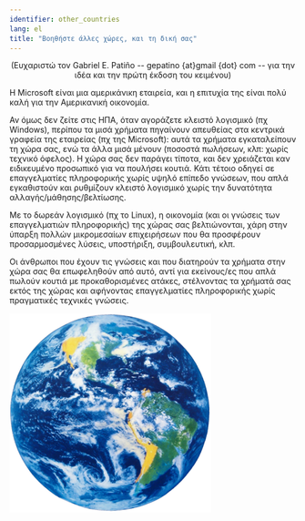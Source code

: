 ```yaml
---
identifier: other_countries
lang: el
title: "Βοηθήστε άλλες χώρες, και τη δική σας"
---
```


<center>(Ευχαριστώ τον Gabriel E. Patiño -- gepatino {at}gmail {dot} com -- 
για την ιδέα και την πρώτη έκδοση του κειμένου) </center>

Η Microsoft είναι μια αμερικάνικη εταιρεία, και η επιτυχία της είναι πολύ
καλή για την Αμερικανική οικονομία.

Αν όμως δεν ζείτε στις ΗΠΑ, όταν αγοράζετε κλειστό λογισμικό (πχ Windows), 
περίπου τα μισά χρήματα πηγαίνουν απευθείας στα κεντρικά γραφεία της εταιρείας
(πχ της Microsoft): αυτά τα χρήματα εγκαταλείπουν τη χώρα σας, ενώ τα άλλα μισά 
μένουν (ποσοστά πωλήσεων, κλπ: χωρίς τεχνικό όφελος). Η χώρα σας δεν παράγει
τίποτα, και δεν χρειάζεται καν ειδικευμένο προσωπικό για να πουλήσει κουτιά.
Κάτι τέτοιο οδηγεί σε επαγγελματίες πληροφορικής χωρίς υψηλό επίπεδο γνώσεων,
που απλά εγκαθιστούν και ρυθμίζουν κλειστό λογισμικό χωρίς την δυνατότητα
αλλαγής/μάθησης/βελτίωσης.

Με το δωρεάν λογισμικό (πχ το Linux), η οικονομία (και οι γνώσεις των
επαγγελματιών πληροφορικής) της χώρας σας βελτιώνονται, χάρη στην ύπαρξη
πολλών μικρομεσαίων επιχειρήσεων που θα προσφέρουν προσαρμοσμένες λύσεις,
υποστήριξη, συμβουλευτική, κλπ.

Οι άνθρωποι που έχουν τις γνώσεις και που διατηρούν τα χρήματα στην χώρα
σας θα επωφεληθούν από αυτό, αντί για εκείνους/ες που απλά πωλούν κουτιά με 
προκαθορισμένες ατάκες, στέλνοντας τα χρήματά σας εκτός της χώρας και αφήνοντας
επαγγελματίες πληροφορικής χωρίς πραγματικές τεχνικές γνώσεις.

<img src="/img/earth.png" />




